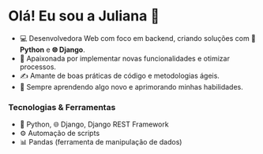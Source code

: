 # Olá! Eu sou a Juliana 👋

- 💻 Desenvolvedora Web com foco em backend, criando soluções com **🐍 Python** e **🌐 Django**.
- 🚀 Apaixonada por implementar novas funcionalidades e otimizar processos.
- ✍️ Amante de boas práticas de código e metodologias ágeis.
- 🌱 Sempre aprendendo algo novo e aprimorando minhas habilidades.

### Tecnologias & Ferramentas
- 🐍 Python, 🌐 Django, Django REST Framework
- ⚙️ Automação de scripts
- 📊 Pandas (ferramenta de manipulação de dados)
